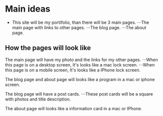 # Main ideas
- This site will be my portifolio, than there will be 3 main pages.
⋅⋅⋅The main page with links to other pages.
⋅⋅⋅The blog page.
⋅⋅⋅The about page.

## How the pages will look like

The main page will have my photo and the links for my other pages. 
⋅⋅⋅When this page is on a desktop screen, It's looks like a mac lock screen.
⋅⋅⋅When this page is on a mobile screen, It's looks like a IPhone lock screen.

The blog page and about page will looks like a program in a mac or iphone screen.

The blog page will have a post cards.
⋅⋅⋅These post cards will be a square with photos and title description.

The about page will looks like a information card in a mac or IPhone.